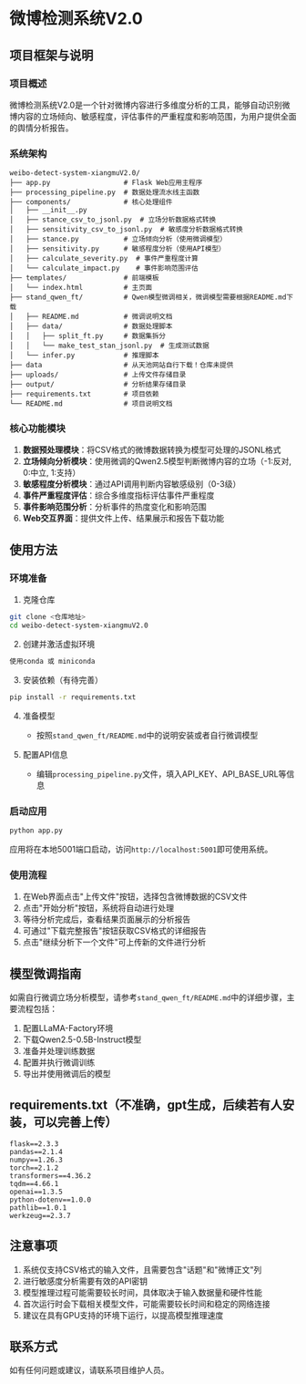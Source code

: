 # 微博检测系统V2.0

## 项目框架与说明

### 项目概述
微博检测系统V2.0是一个针对微博内容进行多维度分析的工具，能够自动识别微博内容的立场倾向、敏感程度，评估事件的严重程度和影响范围，为用户提供全面的舆情分析报告。

### 系统架构
```
weibo-detect-system-xiangmuV2.0/
├── app.py                  # Flask Web应用主程序
├── processing_pipeline.py  # 数据处理流水线主函数
├── components/             # 核心处理组件
│   ├── __init__.py
│   ├── stance_csv_to_jsonl.py  # 立场分析数据格式转换
│   ├── sensitivity_csv_to_jsonl.py  # 敏感度分析数据格式转换
│   ├── stance.py           # 立场倾向分析（使用微调模型）
│   ├── sensitivity.py      # 敏感程度分析（使用API模型）
│   ├── calculate_severity.py  # 事件严重程度计算
│   └── calculate_impact.py    # 事件影响范围评估
├── templates/              # 前端模板
│   └── index.html          # 主页面
├── stand_qwen_ft/          # Qwen模型微调相关，微调模型需要根据README.md下载
│   ├── README.md           # 微调说明文档
│   ├── data/               # 数据处理脚本
│   │   ├── split_ft.py     # 数据集拆分
│   │   └── make_test_stan_jsonl.py  # 生成测试数据
│   └── infer.py            # 推理脚本
├── data                    # 从天池网站自行下载！仓库未提供
├── uploads/                # 上传文件存储目录
├── output/                 # 分析结果存储目录
├── requirements.txt        # 项目依赖
└── README.md               # 项目说明文档
```

### 核心功能模块
1. **数据预处理模块**：将CSV格式的微博数据转换为模型可处理的JSONL格式
2. **立场倾向分析模块**：使用微调的Qwen2.5模型判断微博内容的立场（-1:反对, 0:中立, 1:支持）
3. **敏感程度分析模块**：通过API调用判断内容敏感级别（0-3级）
4. **事件严重程度评估**：综合多维度指标评估事件严重程度
5. **事件影响范围分析**：分析事件的热度变化和影响范围
6. **Web交互界面**：提供文件上传、结果展示和报告下载功能

## 使用方法

### 环境准备

1. 克隆仓库
```bash
git clone <仓库地址>
cd weibo-detect-system-xiangmuV2.0
```

2. 创建并激活虚拟环境
```bash
使用conda 或 miniconda
```

3. 安装依赖（有待完善）
```bash
pip install -r requirements.txt
```

4. 准备模型
   - 按照`stand_qwen_ft/README.md`中的说明安装或者自行微调模型

5. 配置API信息
   - 编辑`processing_pipeline.py`文件，填入API_KEY、API_BASE_URL等信息

### 启动应用

```bash
python app.py
```

应用将在本地5001端口启动，访问`http://localhost:5001`即可使用系统。

### 使用流程

1. 在Web界面点击"上传文件"按钮，选择包含微博数据的CSV文件
2. 点击"开始分析"按钮，系统将自动进行处理
3. 等待分析完成后，查看结果页面展示的分析报告
4. 可通过"下载完整报告"按钮获取CSV格式的详细报告
5. 点击"继续分析下一个文件"可上传新的文件进行分析

## 模型微调指南

如需自行微调立场分析模型，请参考`stand_qwen_ft/README.md`中的详细步骤，主要流程包括：

1. 配置LLaMA-Factory环境
2. 下载Qwen2.5-0.5B-Instruct模型
3. 准备并处理训练数据
4. 配置并执行微调训练
5. 导出并使用微调后的模型

## requirements.txt（不准确，gpt生成，后续若有人安装，可以完善上传）

```
flask==2.3.3
pandas==2.1.4
numpy==1.26.3
torch==2.1.2
transformers==4.36.2
tqdm==4.66.1
openai==1.3.5
python-dotenv==1.0.0
pathlib==1.0.1
werkzeug==2.3.7
```

## 注意事项

1. 系统仅支持CSV格式的输入文件，且需要包含"话题"和"微博正文"列
2. 进行敏感度分析需要有效的API密钥
3. 模型推理过程可能需要较长时间，具体取决于输入数据量和硬件性能
4. 首次运行时会下载相关模型文件，可能需要较长时间和稳定的网络连接
5. 建议在具有GPU支持的环境下运行，以提高模型推理速度

## 联系方式

如有任何问题或建议，请联系项目维护人员。